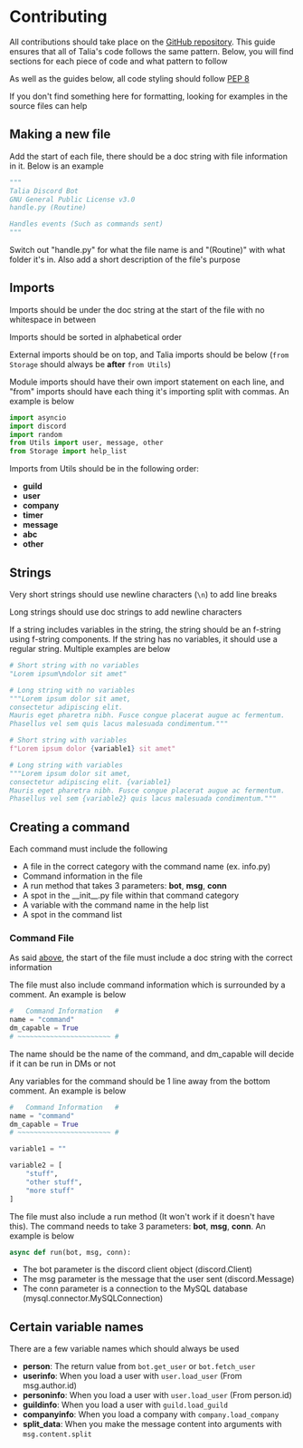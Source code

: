 # Contributing
All contributions should take place on the [GitHub repository](https://github.com/Talia-Team/Talia).
This guide ensures that all of Talia's code follows the same pattern.
Below, you will find sections for each piece of code and what pattern to follow

As well as the guides below, all code styling should follow [PEP 8](https://www.python.org/dev/peps/pep-0008/)

If you don't find something here for formatting, looking for examples in the source files can help

## Making a new file
Add the start of each file, there should be a doc string with file information in it.
Below is an example
```python
"""
Talia Discord Bot
GNU General Public License v3.0
handle.py (Routine)

Handles events (Such as commands sent)
"""
```
Switch out "handle.py" for what the file name is and "(Routine)" with what folder it's in.
Also add a short description of the file's purpose

## Imports
Imports should be under the doc string at the start of the file with no whitespace in between

Imports should be sorted in alphabetical order

External imports should be on top, and Talia imports should be below (`from Storage` should always be **after** `from Utils`)

Module imports should have their own import statement on each line, and "from" imports should have each thing it's importing split with commas.
An example is below
```python
import asyncio
import discord
import random
from Utils import user, message, other
from Storage import help_list
```

Imports from Utils should be in the following order:
- **guild**
- **user**
- **company**
- **timer**
- **message**
- **abc**
- **other**

## Strings
Very short strings should use newline characters (`\n`) to add line breaks

Long strings should use doc strings to add newline characters

If a string includes variables in the string, the string should be an f-string using f-string components. 
If the string has no variables, it should use a regular string. Multiple examples are below
```python
# Short string with no variables
"Lorem ipsum\ndolor sit amet"

# Long string with no variables
"""Lorem ipsum dolor sit amet, 
consectetur adipiscing elit. 
Mauris eget pharetra nibh. Fusce congue placerat augue ac fermentum. 
Phasellus vel sem quis lacus malesuada condimentum."""

# Short string with variables
f"Lorem ipsum dolor {variable1} sit amet"

# Long string with variables
"""Lorem ipsum dolor sit amet, 
consectetur adipiscing elit. {variable1}
Mauris eget pharetra nibh. Fusce congue placerat augue ac fermentum. 
Phasellus vel sem {variable2} quis lacus malesuada condimentum."""
```

## Creating a command
Each command must include the following
- A file in the correct category with the command name (ex. info.py)
- Command information in the file
- A run method that takes 3 parameters: **bot**, **msg**, **conn**
- A spot in the \_\_init\_\_.py file within that command category
- A variable with the command name in the help list
- A spot in the command list

### Command File
As said [above](#making-a-new-file), the start of the file must include a doc string with the correct information

The file must also include command information which is surrounded by a comment.
An example is below
```python
#   Command Information   #
name = "command"
dm_capable = True
# ~~~~~~~~~~~~~~~~~~~~~~~ #
```
The name should be the name of the command, and dm_capable will decide if it can be run in DMs or not

Any variables for the command should be 1 line away from the bottom comment.
An example is below
```python
#   Command Information   #
name = "command"
dm_capable = True
# ~~~~~~~~~~~~~~~~~~~~~~~ #

variable1 = ""

variable2 = [
    "stuff",
    "other stuff",
    "more stuff"
]
```

The file must also include a run method (It won't work if it doesn't have this).
The command needs to take 3 parameters: **bot**, **msg**, **conn**.
An example is below
```python
async def run(bot, msg, conn):
```
- The bot parameter is the discord client object (discord.Client)
- The msg parameter is the message that the user sent (discord.Message)
- The conn parameter is a connection to the MySQL database (mysql.connector.MySQLConnection)


## Certain variable names
There are a few variable names which should always be used

- **person**: The return value from `bot.get_user` or `bot.fetch_user`
- **userinfo**: When you load a user with `user.load_user` (From msg.author.id)
- **personinfo**: When you load a user with `user.load_user` (From person.id)
- **guildinfo**: When you load a user with `guild.load_guild`
- **companyinfo**: When you load a company with `company.load_company`
- **split_data**: When you make the message content into arguments with `msg.content.split`